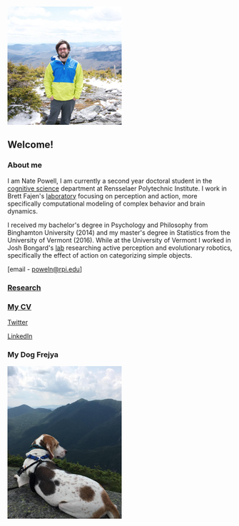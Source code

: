<img src="https://github.com/natepowell81/natepowell81.github.io/blob/master/_images/me.png?raw=true" width="256">

## Welcome!


### About me

I am Nate Powell, I am currently a second year doctoral student in the [cognitive science](https://en.wikipedia.org/wiki/Cognitive_science) department at Rensselaer Polytechnic Institute. I work in Brett Fajen's [laboratory](http://panda.cogsci.rpi.edu) focusing on perception and action, more specifically computational modeling of complex behavior and brain dynamics. 

I received my bachelor's degree in Psychology and Philosophy from Binghamton University (2014) and my master's degree in Statistics from the University of Vermont (2016). While at the University of Vermont I worked in Josh Bongard's [lab](http://www.meclab.org) researching active perception and evolutionary robotics, specifically the effect of action on categorizing simple objects.   

[email - poweln@rpi.edu]

### [Research](research.md)

### [My CV](https://drive.google.com/file/d/0B1eDcf0MpSiWRHdXSFdZLWxiVWs/view?usp=sharing)

[Twitter](https://twitter.com/nvpowell)

[LinkedIn](https://www.linkedin.com/in/nathaniel-powell-423b0988)


### My Dog Frejya

<img src="https://github.com/natepowell81/natepowell81.github.io/blob/master/_images/20265038_10207838334116466_781244242061053389_n.jpg?raw=true" width="256">
